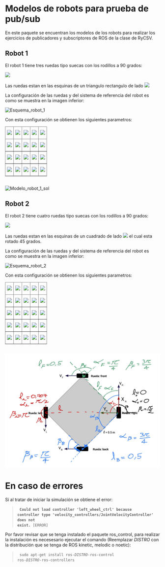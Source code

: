 # Modelos de robots para prueba de pub/sub

En este paquete se encuentran los modelos de los robots para realizar los ejercicios de publicadores y subscriptores de ROS de la clase de RyCSV.

## Robot 1

El robot 1 tiene tres ruedas tipo suecas con los rodillos a 90 grados:

<img src="https://render.githubusercontent.com/render/math?math=\gamma=0">

Las ruedas estan en las esquinas de un triangulo rectangulo de lado <img src="https://render.githubusercontent.com/render/math?math=l=0.5">

La configuración de las ruedas y del sistema de referencia del robot es como se muestra en la imagen inferior:

<img src="./imgs/Esquema_robot_1.png" heigh=200 alt="Esquema_robot_1">

Con esta configuración se obtienen los siguientes parametros:

<style type="text/css">
.tg  {border-collapse:collapse;border-spacing:0;}
.tg td{border-color:black;border-style:solid;border-width:1px;font-family:Arial, sans-serif;font-size:14px;
  overflow:hidden;padding:10px 5px;word-break:normal;}
.tg th{border-color:black;border-style:solid;border-width:1px;font-family:Arial, sans-serif;font-size:14px;
  font-weight:normal;overflow:hidden;padding:10px 5px;word-break:normal;}
.tg .tg-0pky{border-color:inherit;text-align:left;vertical-align:top}
</style>
<table class="tg">
<thead>
  <tr>
    <th class="tg-0pky"><img src="https://render.githubusercontent.com/render/math?math=Rueda"></th>
    <th class="tg-0pky"><img src="https://render.githubusercontent.com/render/math?math=l"></th>
    <th class="tg-0pky"><img src="https://render.githubusercontent.com/render/math?math=\alpha"></th>
    <th class="tg-0pky"><img src="https://render.githubusercontent.com/render/math?math=\beta"></th>
    <th class="tg-0pky"><img src="https://render.githubusercontent.com/render/math?math=\gamma"></th>
  </tr>
</thead>
<tbody>
  <tr>
    <td class="tg-0pky"><img src="https://render.githubusercontent.com/render/math?math=front"></td>
    <td class="tg-0pky"><img src="https://render.githubusercontent.com/render/math?math=0.433"></td>
    <td class="tg-0pky"><img src="https://render.githubusercontent.com/render/math?math=0.0"></td>
    <td class="tg-0pky"><img src="https://render.githubusercontent.com/render/math?math=0.0"></td>
    <td class="tg-0pky"><span style="font-weight:400;font-style:normal"><img src="https://render.githubusercontent.com/render/math?math=0.0"></span></td>
  </tr>
  <tr>
    <td class="tg-0pky"><img src="https://render.githubusercontent.com/render/math?math=left"></td>
    <td class="tg-0pky"><img src="https://render.githubusercontent.com/render/math?math=0.25"></td>
    <td class="tg-0pky"><img src="https://render.githubusercontent.com/render/math?math=\frac{\pi}{2}"></td>
    <td class="tg-0pky"><span style="font-weight:400;font-style:normal"><img src="https://render.githubusercontent.com/render/math?math=0.0"></span></td>
    <td class="tg-0pky"><span style="font-weight:400;font-style:normal"><img src="https://render.githubusercontent.com/render/math?math=0.0"></span></td>
  </tr>
  <tr>
    <td class="tg-0pky"><img src="https://render.githubusercontent.com/render/math?math=right"></td>
    <td class="tg-0pky"><img src="https://render.githubusercontent.com/render/math?math=0.25"></td>
    <td class="tg-0pky"><img src="https://render.githubusercontent.com/render/math?math=-\frac{\pi}{2}"></td>
    <td class="tg-0pky"><img src="https://render.githubusercontent.com/render/math?math=\pi"></td>
    <td class="tg-0pky"><span style="font-weight:400;font-style:normal"><img src="https://render.githubusercontent.com/render/math?math=0.0"></span></td>
  </tr>
</tbody>
</table>

<br/>

<img src="./imgs/Esquema_robot_1_sol.png" heigh=200 alt="Modelo_robot_1_sol">

## Robot 2

El robot 2 tiene cuatro ruedas tipo suecas con los rodillos a 90 grados:

<img src="https://render.githubusercontent.com/render/math?math=\gamma=0">

Las ruedas estan en las esquinas de un cuadrado de lado <img src="https://render.githubusercontent.com/render/math?math=l=0.5"> el cual esta rotado 45 grados.

La configuración de las ruedas y del sistema de referencia del robot es como se muestra en la imagen inferior:

<img src="./imgs/Esquema_robot_2.png" heigh=200 alt="Esquema_robot_2">

Con esta configuración se obtienen los siguientes parametros:

<table class="tg">
<thead>
  <tr>
    <th class="tg-0pky"><img src="https://render.githubusercontent.com/render/math?math=Rueda"></th>
    <th class="tg-0pky"><img src="https://render.githubusercontent.com/render/math?math=l"></th>
    <th class="tg-0pky"><img src="https://render.githubusercontent.com/render/math?math=\alpha"></th>
    <th class="tg-0pky"><img src="https://render.githubusercontent.com/render/math?math=\beta"></th>
    <th class="tg-0pky"><img src="https://render.githubusercontent.com/render/math?math=\gamma"></th>
  </tr>
</thead>
<tbody>
  <tr>
    <td class="tg-0pky"><img src="https://render.githubusercontent.com/render/math?math=front"></td>
    <td class="tg-0pky"><img src="https://render.githubusercontent.com/render/math?math=0.5"></td>
    <td class="tg-0pky"><img src="https://render.githubusercontent.com/render/math?math=\frac{\pi}{4}"></td>
    <td class="tg-0pky"><img src="https://render.githubusercontent.com/render/math?math=\frac{3\pi}{4}"></td>
    <td class="tg-0pky"><span style="font-weight:400;font-style:normal"><img src="https://render.githubusercontent.com/render/math?math=0.0"></span></td>
  </tr>
  <tr>
    <td class="tg-0pky"><img src="https://render.githubusercontent.com/render/math?math=back"></td>
    <td class="tg-0pky"><img src="https://render.githubusercontent.com/render/math?math=0.5"></td>
    <td class="tg-0pky"><img src="https://render.githubusercontent.com/render/math?math=\frac{3\pi}{4}"></td>
    <td class="tg-0pky"><img src="https://render.githubusercontent.com/render/math?math=\frac{\pi}{4}"></td>
    <td class="tg-0pky"><span style="font-weight:400;font-style:normal"><img src="https://render.githubusercontent.com/render/math?math=0.0"></span></td>
  </tr>
  <tr>
    <td class="tg-0pky"><img src="https://render.githubusercontent.com/render/math?math=left"></td>
    <td class="tg-0pky"><img src="https://render.githubusercontent.com/render/math?math=0.707"></td>
    <td class="tg-0pky"><img src="https://render.githubusercontent.com/render/math?math=\frac{\pi}{2}"></td>
    <td class="tg-0pky"><span style="font-weight:400;font-style:normal"><img src="https://render.githubusercontent.com/render/math?math=\pi"></span></td>
    <td class="tg-0pky"><span style="font-weight:400;font-style:normal"><img src="https://render.githubusercontent.com/render/math?math=0.0"></span></td>
  </tr>
  <tr>
    <td class="tg-0pky"><img src="https://render.githubusercontent.com/render/math?math=right"></td>
    <td class="tg-0pky"><img src="https://render.githubusercontent.com/render/math?math=0.0"></td>
    <td class="tg-0pky"><img src="https://render.githubusercontent.com/render/math?math=0.0"></td>
    <td class="tg-0pky"><img src="https://render.githubusercontent.com/render/math?math=\frac{\pi}{2}"></td>
    <td class="tg-0pky"><span style="font-weight:400;font-style:normal"><img src="https://render.githubusercontent.com/render/math?math=0.0"></span></td>
  </tr>
</tbody>
</table>

<br/>

<img src="./imgs/Esquema_robot_2_sol.png" heigh=200 alt="Modelo_robot_2_sol">

# En caso de errores

Si al tratar de iniciar la simulación se obtiene el error:

> <code> **Could not load controller 'left_wheel_ctrl' because controller type 'velocity_controllers/JointVelocityController' does not exist.** [ERROR] </code>

Por favor revisar que se tenga instalado el paquete ros_control, para realizar la instalación es necesesario ejecutar el comando (Reemplazar $DISTRO$ con la distribución que se tenga de ROS kinetic, melodic o noetic):

> <code> sudo apt-get install ros-$DISTRO$-ros-control ros-$DISTRO$-ros-controllers </code>

